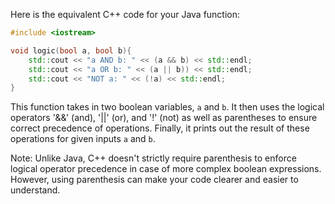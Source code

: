 Here is the equivalent C++ code for your Java function:

```cpp
#include <iostream>

void logic(bool a, bool b){
    std::cout << "a AND b: " << (a && b) << std::endl;
    std::cout << "a OR b: " << (a || b)) << std::endl;
    std::cout << "NOT a: " << (!a) << std::endl;
}
```
This function takes in two boolean variables, `a` and `b`. It then uses the logical operators '&&' (and), '||' (or), and '!' (not) as well as parentheses to ensure correct precedence of operations. Finally, it prints out the result of these operations for given inputs `a` and `b`.

Note: Unlike Java, C++ doesn't strictly require parenthesis to enforce logical operator precedence in case of more complex boolean expressions. However, using parenthesis can make your code clearer and easier to understand.
